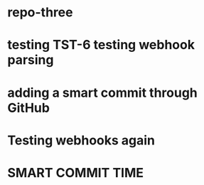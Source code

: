 # repo-three
# testing TST-6 testing webhook parsing
# adding a smart commit through GitHub
# Testing webhooks again  
# SMART COMMIT TIME
